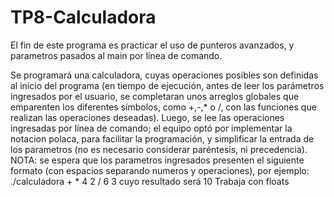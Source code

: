 # TP8-Calculadora
El fin de este programa es practicar el uso de punteros avanzados, y parametros pasados al main por línea de comando.

Se programará una calculadora, cuyas operaciones posibles son definidas al inicio del programa (en tiempo de ejecución, antes de leer los parámetros ingresados por el usuario, se completaran unos arreglos globales que emparenten los diferentes símbolos, como +,-,* o /, con las funciones que realizan las operaciones deseadas).
Luego, se lee las operaciones ingresadas por línea de comando; el equipo optó por implementar la notacion polaca, para facilitar la programación, y simplificar la entrada de los parametros (no es necesario considerar paréntesis, ni precedencia).
NOTA: se espera que los parametros ingresados presenten el siguiente formato (con espacios separando numeros y operaciones), por ejemplo:
./calculadora + * 4 2 / 6 3
cuyo resultado será 10
Trabaja con floats

